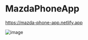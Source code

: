 # MazdaPhoneApp

https://mazda-phone-app.netlify.app

![image](https://github.com/user-attachments/assets/0a2a29a7-fec2-447e-922d-dcf4084e2a29)
